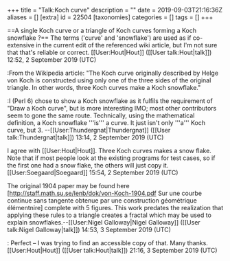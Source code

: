 +++
title = "Talk:Koch curve"
description = ""
date = 2019-09-03T21:16:36Z
aliases = []
[extra]
id = 22504
[taxonomies]
categories = []
tags = []
+++

==A single Koch curve or a triangle of Koch curves forming a Koch snowflake ?==
The terms ('curve' and 'snowflake') are used as if co-extensive in the current edit of the referenced wiki article, but I'm not sure that that's reliable or correct. [[User:Hout|Hout]] ([[User talk:Hout|talk]]) 12:52, 2 September 2019 (UTC)

:From the Wikipedia article: "The Koch curve originally described by Helge von Koch is constructed using only one of the three sides of the original triangle. In other words, three Koch curves make a Koch snowflake."

:I (Perl 6) chose to show a Koch snowflake as it fulfils the requirement of "Draw a Koch curve", but is more interesting IMO; most other contributors seem to gone the same route. Technically, using the mathematical definition,  a Koch snowflake '''is''' a curve. It just isn't only '''a''' Koch curve, but 3. --[[User:Thundergnat|Thundergnat]] ([[User talk:Thundergnat|talk]]) 13:14, 2 September 2019 (UTC)


I agree with [[User:Hout|Hout]]. Three Koch curves makes a snow flake.
Note that if most people look at the existing programs for test cases, 
so if the first one had a snow flake, the others will just copy it.
[[User:Soegaard|Soegaard]] 15:54, 2 September 2019 (UTC)

The original 1904 paper may be found here [http://staff.math.su.se/lenb/dok/von-Koch-1904.pdf Sur une courbe continue sans tangente obtenue par une construction géométrique élémentnire] complete with 5 figures. This work predates the realization that applying these rules to a triangle creates a fractal which may be used to explain snowflakes.--[[User:Nigel Galloway|Nigel Galloway]] ([[User talk:Nigel Galloway|talk]]) 14:53, 3 September 2019 (UTC)

: Perfect – I was trying to find an accessible copy of that. Many thanks. [[User:Hout|Hout]] ([[User talk:Hout|talk]]) 21:16, 3 September 2019 (UTC)
